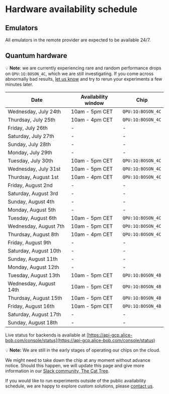 # Hardware availability schedule

## Emulators

All emulators in the remote provider are expected to be available 24/7.

## Quantum hardware

💡 **Note**: we are currently experiencing rare and random performance drops on `QPU:1Q:BOSON_4C`, which we are still investigating. If you come across abnormally bad results, [let us know](../contact_us.md) and try to rerun your experiments a few minutes later.

| Date | Availability window | Chip |
| --- | --- | --- |
| Wednesday, July 24th | 10am - 5pm CET | `QPU:1Q:BOSON_4C` |
| Thurdsay, July 25th | 10am - 4pm CET | `QPU:1Q:BOSON_4C` |
| Friday, July 26th | - | - |
| Saturday, July 27th  | - | - |
| Sunday, July 28th | - | - |
| Monday, July 29th | - | - |
| Tuesday, July 30th | 10am - 5pm CET | `QPU:1Q:BOSON_4C` |
| Wednesday, July 31st | 10am - 5pm CET | `QPU:1Q:BOSON_4C` |
| Thurdsay, August 1st | 10am - 4pm CET | `QPU:1Q:BOSON_4C` |
| Friday, August 2nd | - | - |
| Saturday, August 3rd | - | - |
| Sunday, August 4th | - | - |
| Monday, August 5th | - | - |
| Tuesday, August 6th | 10am - 5pm CET | `QPU:1Q:BOSON_4C` |
| Wednesday, August 7th | 10am - 5pm CET | `QPU:1Q:BOSON_4C` |
| Thurdsay, August 8th | 10am - 4pm CET | `QPU:1Q:BOSON_4C` |
| Friday, August 9th | - | - |
| Saturday, August 10th | - | - |
| Sunday, August 11th | - | - |
| Monday, August 12th | - | - |
| Tuesday, August 13th | 10am - 5pm CET | `QPU:1Q:BOSON_4B` |
| Wednesday, August 14th | 10am - 5pm CET | `QPU:1Q:BOSON_4B` |
| Thurdsay, August 15th | 10am - 5pm CET | `QPU:1Q:BOSON_4B` |
| Friday, August 16th | 10am - 5pm CET | `QPU:1Q:BOSON_4B` |
| Saturday, August 17th | - | - |
| Sunday, August 18th | - | - |


Live status for backends is available at [https://api-gcp.alice-bob.com/console/status](https://api-gcp.alice-bob.com/console/status)

💡 **Note:** We are still in the early stages of operating our chips on the cloud.

We might need to take down the chip at any moment without advance notice. Should this happen, we will update this page and give more information in our [Slack community, The Cat Tree](https://join.slack.com/t/the-cat-tree/shared_invite/zt-2cg0a3rno-PP~AaUztS3dtiRyzsawlnQ).

If you would like to run experiments outside of the public availability schedule, we are happy to explore custom solutions, please [contact us](../contact_us.md).